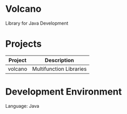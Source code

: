 # Volcano
Library for Java Development

# Projects
| Project | Description | 
| --- | --- | 
| volcano | Multifunction Libraries |

# Development Environment
Language: Java  
